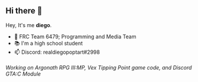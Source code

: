 ## Hi there 👋

Hey, It's me **diego**.


- 🤖 FRC Team 6479; Programming and Media Team
- 📚 I'm a high school student
- 📫 Discord: realdiegopoptart#2998

###### Working on Argonath RPG III:MP, Vex Tipping Point game code, and Discord GTA:C Module
